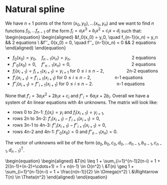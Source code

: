 # Natural spline

We have $n+1$ points of the form $(x_0, y_0), \dots (x_n, y_n)$ and we want to find $n$ functions $f_0, \dots f_{n-1}$ of the form $f_i = a_ix^3 + b_ix^2 + c_ix + d_i$ such that:
\begin{equation} \begin{aligned}
  &f_0(x_0) = y_0, \quad f_{n-1}(x_n) = y_n && 2 equations \\
  &f''_ 0(x_0) = 0, \quad f''_ {n-1}(x_n) = 0 && 2 equations
\end{aligned} \end{equation}
- $f_0(x_0) = y_0, \quad f_{n-1}(x_n) = y_n, \qquad \qquad \qquad \qquad \qquad \qquad$ 2 equations
- $f''_ 0(x_0) = 0, \quad f''_ {n-1}(x_n) = 0, \qquad \qquad \qquad \qquad \qquad \qquad$ 2 equations
- $f_i(x_{i+1}) = f_{i+1}(x_{i+1}) = y_{i+1}$ for $0 \leq i \leq n-2$, $\qquad \qquad$ 2n-2 equations
- $f'_i(x_{i+1}) = f'_{i+1}(x_{i+1})$ for $0 \leq i \leq n-2$, $\qquad$ $\qquad$  n-1 equations
- $f''_i(x_{i+1}) = f''_{i+1}(x_{i+1})$ for $0 \leq i \leq n-2$. $\qquad$ $\qquad$ n-1 equations

None that $f'_i = 3a_ix^2 + 2b_ix + c_i$ and $f''_i = 6a_ix + 2b_i$.
Overall we have a system of $4n$ linear equations with $4n$ unknowns. The matrix will look like:
- rows 0 to 2n-1: $f_i(x_i) = y_i$ and $f_i(x_{i+1}) = y_{i+1}$,
- rows 2n to 3n-2: $f'_i(x_{i+1}) - f'_{i+1}(x_{i+1}) = 0$,
- rows 3n-1 to 4n-3: $f''_i(x_{i+1}) - f''_{i+1}(x_{i+1}) = 0$,
- rows 4n-2 and 4n-1: $f''_0(x_0) = 0$ and $f''_{n-1}(x_n) = 0$.

The vector of unknowns will be of the form $(a_0, b_0, c_0, d_0,\dots a_{n-1}, b_{n-1}, c_{n-1}, d_{n-1})^\text{T}$.

\begin{equation} \begin{aligned}
&T(n) \leq 1 + \sum_{i=1}^{n-1}2(n-i) = 1 + 2((n-1)+(n-2)+\cdots+1) = 1 + n(n-1) \in O(n^2) \\
&T(n) \geq 1 + \sum_{i=1}^{n-1}(n-i) = 1 + \frac{n(n-1)}{2} \in \Omega(n^2) \\
&\Rightarrow T(n) \in \Theta(n^2)
\end{aligned} \end{equation}
